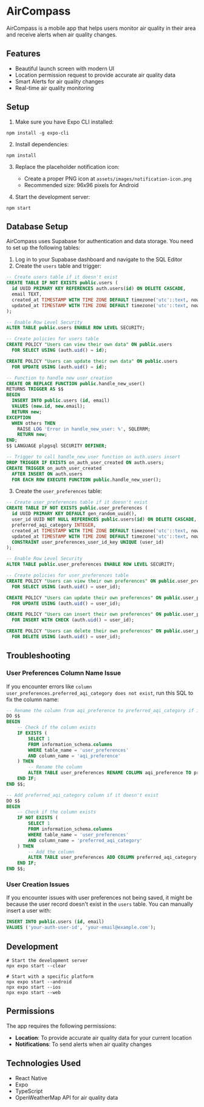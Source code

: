 # AirCompass

AirCompass is a mobile app that helps users monitor air quality in their area and receive alerts when air quality changes.

## Features

- Beautiful launch screen with modern UI
- Location permission request to provide accurate air quality data
- Smart Alerts for air quality changes
- Real-time air quality monitoring

## Setup

1. Make sure you have Expo CLI installed:
```
npm install -g expo-cli
```

2. Install dependencies:
```
npm install
```

3. Replace the placeholder notification icon:
   - Create a proper PNG icon at `assets/images/notification-icon.png`
   - Recommended size: 96x96 pixels for Android

4. Start the development server:
```
npm start
```

## Database Setup

AirCompass uses Supabase for authentication and data storage. You need to set up the following tables:

1. Log in to your Supabase dashboard and navigate to the SQL Editor
2. Create the `users` table and trigger:
```sql
-- Create users table if it doesn't exist
CREATE TABLE IF NOT EXISTS public.users (
  id UUID PRIMARY KEY REFERENCES auth.users(id) ON DELETE CASCADE,
  email TEXT,
  created_at TIMESTAMP WITH TIME ZONE DEFAULT timezone('utc'::text, now()) NOT NULL,
  updated_at TIMESTAMP WITH TIME ZONE DEFAULT timezone('utc'::text, now()) NOT NULL
);

-- Enable Row Level Security
ALTER TABLE public.users ENABLE ROW LEVEL SECURITY;

-- Create policies for users table
CREATE POLICY "Users can view their own data" ON public.users
  FOR SELECT USING (auth.uid() = id);

CREATE POLICY "Users can update their own data" ON public.users
  FOR UPDATE USING (auth.uid() = id);

-- Function to handle new user creation
CREATE OR REPLACE FUNCTION public.handle_new_user()
RETURNS TRIGGER AS $$
BEGIN
  INSERT INTO public.users (id, email)
  VALUES (new.id, new.email);
  RETURN new;
EXCEPTION
  WHEN others THEN
    RAISE LOG 'Error in handle_new_user: %', SQLERRM;
    RETURN new;
END;
$$ LANGUAGE plpgsql SECURITY DEFINER;

-- Trigger to call handle_new_user function on auth.users insert
DROP TRIGGER IF EXISTS on_auth_user_created ON auth.users;
CREATE TRIGGER on_auth_user_created
  AFTER INSERT ON auth.users
  FOR EACH ROW EXECUTE FUNCTION public.handle_new_user();
```

3. Create the `user_preferences` table:
```sql
-- Create user_preferences table if it doesn't exist
CREATE TABLE IF NOT EXISTS public.user_preferences (
  id UUID PRIMARY KEY DEFAULT gen_random_uuid(),
  user_id UUID NOT NULL REFERENCES public.users(id) ON DELETE CASCADE,
  preferred_aqi_category INTEGER,
  created_at TIMESTAMP WITH TIME ZONE DEFAULT timezone('utc'::text, now()) NOT NULL,
  updated_at TIMESTAMP WITH TIME ZONE DEFAULT timezone('utc'::text, now()) NOT NULL,
  CONSTRAINT user_preferences_user_id_key UNIQUE (user_id)
);

-- Enable Row Level Security
ALTER TABLE public.user_preferences ENABLE ROW LEVEL SECURITY;

-- Create policies for user_preferences table
CREATE POLICY "Users can view their own preferences" ON public.user_preferences
  FOR SELECT USING (auth.uid() = user_id);

CREATE POLICY "Users can update their own preferences" ON public.user_preferences
  FOR UPDATE USING (auth.uid() = user_id);

CREATE POLICY "Users can insert their own preferences" ON public.user_preferences
  FOR INSERT WITH CHECK (auth.uid() = user_id);

CREATE POLICY "Users can delete their own preferences" ON public.user_preferences
  FOR DELETE USING (auth.uid() = user_id);
```

## Troubleshooting

### User Preferences Column Name Issue

If you encounter errors like `column user_preferences.preferred_aqi_category does not exist`, run this SQL to fix the column name:

```sql
-- Rename the column from aqi_preference to preferred_aqi_category if it exists
DO $$
BEGIN
    -- Check if the column exists
    IF EXISTS (
        SELECT 1
        FROM information_schema.columns
        WHERE table_name = 'user_preferences'
        AND column_name = 'aqi_preference'
    ) THEN
        -- Rename the column
        ALTER TABLE user_preferences RENAME COLUMN aqi_preference TO preferred_aqi_category;
    END IF;
END $$;

-- Add preferred_aqi_category column if it doesn't exist
DO $$
BEGIN
    -- Check if the column exists
    IF NOT EXISTS (
        SELECT 1
        FROM information_schema.columns
        WHERE table_name = 'user_preferences'
        AND column_name = 'preferred_aqi_category'
    ) THEN
        -- Add the column
        ALTER TABLE user_preferences ADD COLUMN preferred_aqi_category INTEGER;
    END IF;
END $$;
```

### User Creation Issues

If you encounter issues with user preferences not being saved, it might be because the user record doesn't exist in the `users` table. You can manually insert a user with:

```sql
INSERT INTO public.users (id, email)
VALUES ('your-auth-user-id', 'your-email@example.com');
```

## Development

```
# Start the development server
npx expo start --clear

# Start with a specific platform
npx expo start --android
npx expo start --ios
npx expo start --web
```

## Permissions

The app requires the following permissions:

- **Location**: To provide accurate air quality data for your current location
- **Notifications**: To send alerts when air quality changes

## Technologies Used

- React Native
- Expo
- TypeScript
- OpenWeatherMap API for air quality data